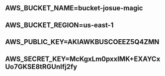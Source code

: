 ## AWS_BUCKET_NAME=bucket-josue-magic
## AWS_BUCKET_REGION=us-east-1
## AWS_PUBLIC_KEY=AKIAWKBUSCOEEZ5Q4ZMN
## AWS_SECRET_KEY=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
